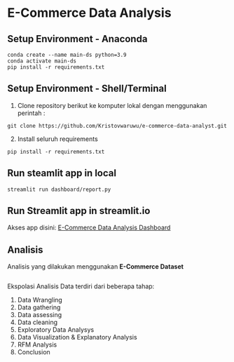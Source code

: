 # E-Commerce Data Analysis


## Setup Environment - Anaconda
```
conda create --name main-ds python=3.9
conda activate main-ds
pip install -r requirements.txt
```

## Setup Environment - Shell/Terminal

1. Clone repository berikut ke komputer lokal dengan menggunakan perintah :
```
git clone https://github.com/Kristovwaruwu/e-commerce-data-analyst.git
```

2. Install seluruh requirements
```
pip install -r requirements.txt
```

## Run steamlit app in local
```
streamlit run dashboard/report.py
```

## Run Streamlit app in streamlit.io
Akses app disini: [E-Commerce Data Analysis Dashboard](https://e-commerce-analysis-dicbyk.streamlit.app/)


## Analisis
Analisis yang dilakukan menggunakan **E-Commerce Dataset**

```Hasil Analisis tersebut disimpan ke dalam file: Proyek_Analisis_Data.ipynb
```

Ekspolasi Analisis Data terdiri dari beberapa tahap:
1. Data Wrangling
2. Data gathering
3. Data assessing
4. Data cleaning
5. Exploratory Data Analysys
6. Data Visualization & Explanatory Analysis
7. RFM Analysis
8. Conclusion